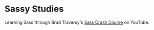 # Sassy Studies

Learning Sass through Brad Traversy's [Sass Crash Course](https://youtu.be/nu5mdN2JIwM) on YouTube.
